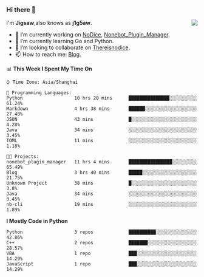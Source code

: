 ### Hi there 👋

<a href="#">
  <img align="right" src="https://github-readme-stats.vercel.app/api?username=Jigsaw111&count_private=true&show_icons=true&title_color=80070B&text_color=B3B3B3&bg_color=212121&icon_color=80070B" />
</a>

I'm **Jigsaw**,also knows as **j1g5aw**.

- 🔭 I’m currently working on [NoDice](https://github.com/thereisnodice/nodice2), [Nonebot_Plugin_Manager](https://github.com/Jigsaw111/nonebot_plugin_manager).
- 🌱 I’m currently learning Go and Python.
- 👯 I’m looking to collaborate on [Thereisnodice](https://github.com/thereisnodice).
- 📫 How to reach me: [Blog](https://blog.maddestroyer.xyz/).

<!--START_SECTION:waka-->
📊 **This Week I Spent My Time On** 

```text
⌚︎ Time Zone: Asia/Shanghai

💬 Programming Languages: 
Python                   10 hrs 20 mins      ███████████████░░░░░░░░░░   61.24% 
Markdown                 4 hrs 38 mins       ██████░░░░░░░░░░░░░░░░░░░   27.48% 
JSON                     43 mins             █░░░░░░░░░░░░░░░░░░░░░░░░   4.28% 
Java                     34 mins             ░░░░░░░░░░░░░░░░░░░░░░░░░   3.45% 
TOML                     11 mins             ░░░░░░░░░░░░░░░░░░░░░░░░░   1.18%

🐱‍💻 Projects: 
nonebot_plugin_manager   11 hrs 4 mins       ████████████████░░░░░░░░░   65.49% 
Blog                     3 hrs 40 mins       █████░░░░░░░░░░░░░░░░░░░░   21.75% 
Unknown Project          38 mins             █░░░░░░░░░░░░░░░░░░░░░░░░   3.8% 
Java                     34 mins             ░░░░░░░░░░░░░░░░░░░░░░░░░   3.45% 
nb-cli                   19 mins             ░░░░░░░░░░░░░░░░░░░░░░░░░   1.89%

```

**I Mostly Code in Python** 

```text
Python                   3 repos             ██████████░░░░░░░░░░░░░░░   42.86% 
C++                      2 repos             ███████░░░░░░░░░░░░░░░░░░   28.57% 
VBA                      1 repo              ███░░░░░░░░░░░░░░░░░░░░░░   14.29% 
JavaScript               1 repo              ███░░░░░░░░░░░░░░░░░░░░░░   14.29%

```



<!--END_SECTION:waka-->
